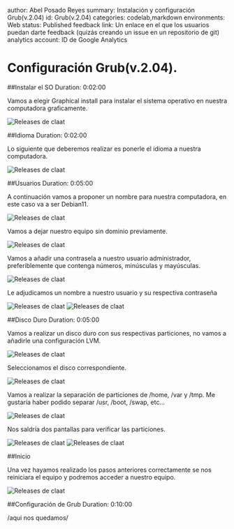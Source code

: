 author: Abel Posado Reyes
summary: Instalación y configuración Grub(v.2.04)
id: Grub(v.2.04)
categories: codelab,markdown
environments: Web
status: Published
feedback link: Un enlace en el que los usuarios puedan darte feedback (quizás creando un issue en un repositorio de git)
analytics account: ID de Google Analytics
# Configuración Grub(v.2.04).

##Instalar el SO
Duration: 0:02:00

Vamos a elegir Graphical install para instalar el sistema operativo en nuestra computadora graficamente.

![Releases de claat](img/5.1.png)

##Idioma
Duration: 0:02:00

Lo siguiente que deberemos realizar es ponerle el idioma a nuestra computadora.

![Releases de claat](img/5.2.png)

##Usuarios
Duration: 0:05:00

A continuación vamos a proponer un nombre para nuestra computadora, en este caso va a ser Debian11.

![Releases de claat](img/5.3.png)

Vamos a dejar nuestro equipo sin dominio previamente.

![Releases de claat](img/5.4.png)

Vamos a añadir una contrasela a nuestro usuario administrador, preferiblemente que contenga números, minúsculas y mayúsculas.

![Releases de claat](img/5.5.png)

Le adjudicamos un nombre a nuestro usuario y su respectiva contraseña

![Releases de claat](img/5.6.png)
![Releases de claat](img/5.7.png)

##Disco Duro
Duration: 0:05:00

Vamos a realizar un disco duro con sus respectivas particiones, no vamos a añadirle una configuración LVM.

![Releases de claat](img/5.8.png)

Seleccionamos el disco correspondiente.

![Releases de claat](img/5.9.png)

Vamos a realizar la separación de particiones de /home, /var y /tmp. Me gustaría haber podido separar /usr, /boot, /swap, etc...

![Releases de claat](img/5.10.png)

Nos saldría dos pantallas para verificar las particiones.

![Releases de claat](img/5.11.png)
![Releases de claat](img/5.12.png)

##Inicio

Una vez hayamos realizado los pasos anteriores correctamente se nos reiniciara el equipo y podremos acceder a nuestro equipo.

![Releases de claat](img/5.13.png)

##Configuración de Grub
Duration: 0:10:00

/aqui nos quedamos/